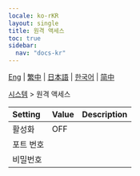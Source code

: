 ```yaml
---
locale: ko-rKR
layout: single
title: 원격 액세스
toc: true
sidebar:
  nav: "docs-kr"
---
```

[Eng](/dancexr/menu/2025.4/system/remote_access) | [繁中](/tw/dancexr/menu/2025.4/system/remote_access) | [日本語](/jp/dancexr/menu/2025.4/system/remote_access) | [한국어](/kr/dancexr/menu/2025.4/system/remote_access) | [简中](/zh/dancexr/menu/2025.4/system/remote_access)

[시스템](../menu#시스템) > 원격 액세스



| Setting | Value | Description |
| :--- | --- | :--- |
| 활성화 | OFF | 
| 포트 번호 || 
| 비밀번호 || 
